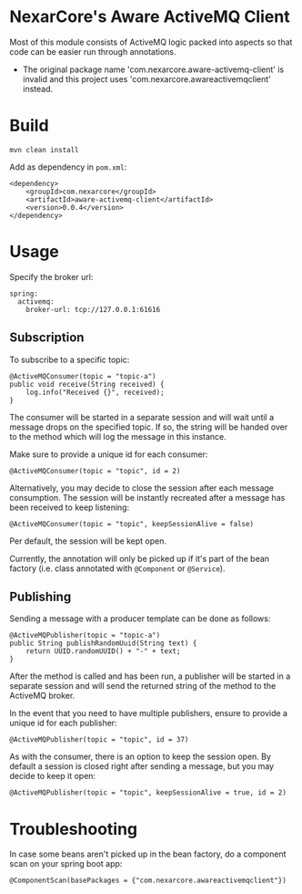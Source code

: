 # NexarCore's Aware ActiveMQ Client
Most of this module consists of ActiveMQ logic packed into aspects so that code can be easier run through annotations.

* The original package name 'com.nexarcore.aware-activemq-client' is invalid and this project uses 'com.nexarcore.awareactivemqclient' instead.

# Build

```
mvn clean install
```

Add as dependency in `pom.xml`:

```
<dependency>
    <groupId>com.nexarcore</groupId>
    <artifactId>aware-activemq-client</artifactId>
    <version>0.0.4</version>
</dependency>
```

# Usage

Specify the broker url: 
```
spring:
  activemq:
    broker-url: tcp://127.0.0.1:61616
```

## Subscription
To subscribe to a specific topic: 

```
@ActiveMQConsumer(topic = "topic-a")
public void receive(String received) {
    log.info("Received {}", received);
}
```

The consumer will be started in a separate session and will wait until a message drops on the specified topic. 
If so, the string will be handed over to the method which will log the message in this instance.

Make sure to provide a unique id for each consumer: 
```
@ActiveMQConsumer(topic = "topic", id = 2)
``` 

Alternatively, you may decide to close the session after each message consumption. The session will be instantly recreated after a message has been received to keep listening: 
```
@ActiveMQConsumer(topic = "topic", keepSessionAlive = false)
```

Per default, the session will be kept open.

Currently, the annotation will only be picked up if it's part of the bean factory (i.e. class annotated with `@Component` or `@Service`).

## Publishing

Sending a message with a producer template can be done as follows:

```
@ActiveMQPublisher(topic = "topic-a")
public String publishRandomUuid(String text) {
    return UUID.randomUUID() + "-" + text;
}
```

After the method is called and has been run, a publisher will be started in a separate session and will send the returned string of the method to the ActiveMQ broker.

In the event that you need to have multiple publishers, ensure to provide a unique id for each publisher: 
```
@ActiveMQPublisher(topic = "topic", id = 37)
``` 

As with the consumer, there is an option to keep the session open. By default a session is closed right after sending a message, but you may decide to keep it open: 
```
@ActiveMQPublisher(topic = "topic", keepSessionAlive = true, id = 2)
```

# Troubleshooting
In case some beans aren't picked up in the bean factory, do a component scan on your spring boot app:

```
@ComponentScan(basePackages = {"com.nexarcore.awareactivemqclient"})
```

